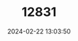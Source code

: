 ---
title: "12831"
category: "Marmota camtschatica"
draft: false
date: 2024-02-22 13:03:50
languages:
  Russian: ["Surok Kamchatskii"]
  English: ["Black-capped Marmot"]
---